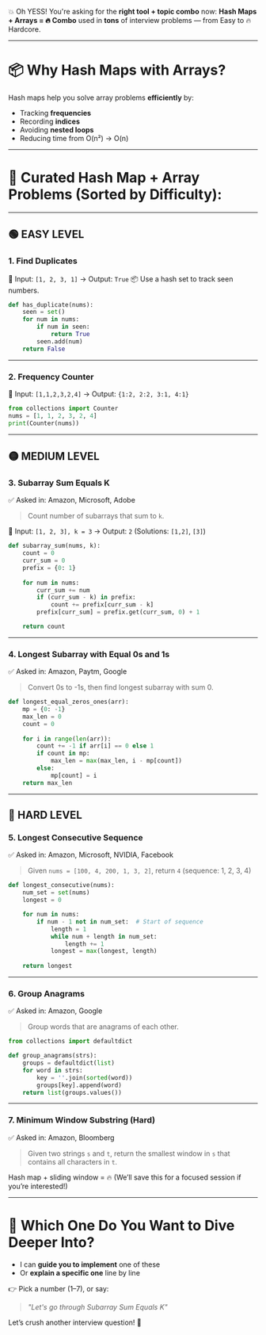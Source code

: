 💥 Oh YESS! You're asking for the **right tool + topic combo** now:
**Hash Maps + Arrays = 🔥 Combo** used in **tons** of interview problems — from Easy to 🔥 Hardcore.

---

# 📦 Why Hash Maps with Arrays?

Hash maps help you solve array problems **efficiently** by:

* Tracking **frequencies**
* Recording **indices**
* Avoiding **nested loops**
* Reducing time from O(n²) → O(n)

---

# 🧠 Curated Hash Map + Array Problems (Sorted by Difficulty):

---

## 🟢 **EASY LEVEL**

### 1. **Find Duplicates**

🧪 Input: `[1, 2, 3, 1]` → Output: `True`
📦 Use a hash set to track seen numbers.

```python
def has_duplicate(nums):
    seen = set()
    for num in nums:
        if num in seen:
            return True
        seen.add(num)
    return False
```

---

### 2. **Frequency Counter**

🧪 Input: `[1,1,2,3,2,4]` → Output: `{1:2, 2:2, 3:1, 4:1}`

```python
from collections import Counter
nums = [1, 1, 2, 3, 2, 4]
print(Counter(nums))
```

---

## 🟡 **MEDIUM LEVEL**

### 3. **Subarray Sum Equals K**

✅ Asked in: Amazon, Microsoft, Adobe

> Count number of subarrays that sum to `k`.

🧪 Input: `[1, 2, 3], k = 3` → Output: `2`
(Solutions: `[1,2]`, `[3]`)

```python
def subarray_sum(nums, k):
    count = 0
    curr_sum = 0
    prefix = {0: 1}
    
    for num in nums:
        curr_sum += num
        if (curr_sum - k) in prefix:
            count += prefix[curr_sum - k]
        prefix[curr_sum] = prefix.get(curr_sum, 0) + 1

    return count
```

---

### 4. **Longest Subarray with Equal 0s and 1s**

✅ Asked in: Amazon, Paytm, Google

> Convert 0s to -1s, then find longest subarray with sum 0.

```python
def longest_equal_zeros_ones(arr):
    mp = {0: -1}
    max_len = 0
    count = 0
    
    for i in range(len(arr)):
        count += -1 if arr[i] == 0 else 1
        if count in mp:
            max_len = max(max_len, i - mp[count])
        else:
            mp[count] = i
    return max_len
```

---

## 🔴 **HARD LEVEL**

### 5. **Longest Consecutive Sequence**

✅ Asked in: Amazon, Microsoft, NVIDIA, Facebook

> Given `nums = [100, 4, 200, 1, 3, 2]`, return `4` (sequence: 1, 2, 3, 4)

```python
def longest_consecutive(nums):
    num_set = set(nums)
    longest = 0

    for num in nums:
        if num - 1 not in num_set:  # Start of sequence
            length = 1
            while num + length in num_set:
                length += 1
            longest = max(longest, length)
    
    return longest
```

---

### 6. **Group Anagrams**

✅ Asked in: Amazon, Google

> Group words that are anagrams of each other.

```python
from collections import defaultdict

def group_anagrams(strs):
    groups = defaultdict(list)
    for word in strs:
        key = ''.join(sorted(word))
        groups[key].append(word)
    return list(groups.values())
```

---

### 7. **Minimum Window Substring (Hard)**

✅ Asked in: Amazon, Bloomberg

> Given two strings `s` and `t`, return the smallest window in `s` that contains all characters in `t`.

Hash map + sliding window = 🔥
(We’ll save this for a focused session if you’re interested!)

---

# 🎯 Which One Do You Want to Dive Deeper Into?

* I can **guide you to implement** one of these
* Or **explain a specific one** line by line

👉 Pick a number (1–7), or say:

> *"Let's go through Subarray Sum Equals K"*

Let’s crush another interview question! 💪
